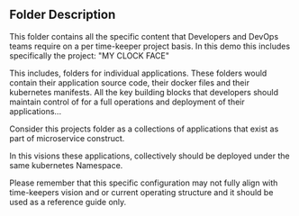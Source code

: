 ## Folder Description

This folder contains all the specific content that Developers and DevOps teams require on a per time-keeper project basis. In this demo this includes specifically the project: "MY CLOCK FACE"
 
This includes, folders for individual applications. These folders would contain their application source code, their docker files and their kubernetes manifests. All the key building blocks that developers should maintain control of for a full operations and deployment of their applications...

Consider this projects folder as a collections of applications that exist as part of microservice construct. 

In this visions these applications, collectively should be deployed under the same kubernetes Namespace. 

Please remember that this specific configuration may not fully align with time-keepers vision and or current operating structure and it should be used as a reference guide only. 